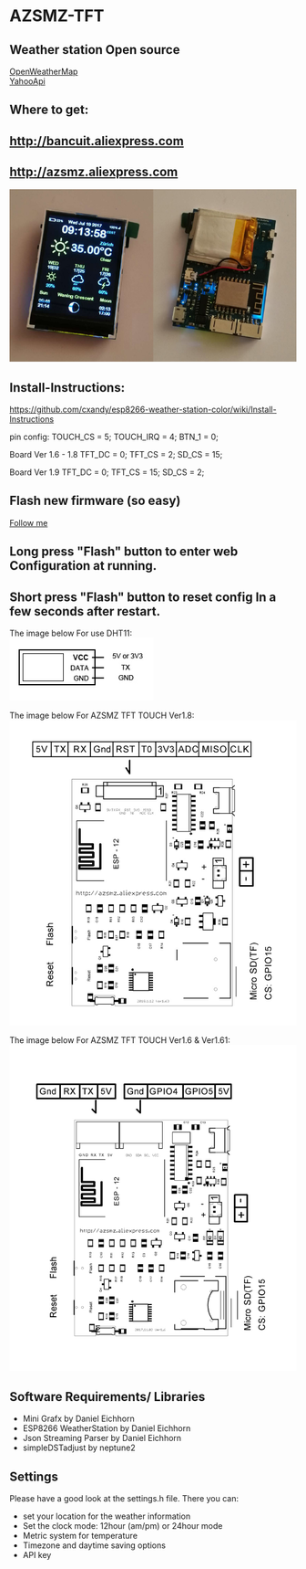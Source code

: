 # AZSMZ-TFT
## Weather station Open source 
[OpenWeatherMap](weatherstation/OpenWeatherMap)     
[YahooApi](weatherstation/YahooApi)  

## Where to get:
## http://bancuit.aliexpress.com 
## http://azsmz.aliexpress.com  

![AZSMZ TFT](resources/AZSMZ-11.jpg)

## Install-Instructions:  ##
https://github.com/cxandy/esp8266-weather-station-color/wiki/Install-Instructions    

pin config:
TOUCH_CS = 5;
TOUCH_IRQ = 4;
BTN_1 = 0;
 
Board Ver 1.6 - 1.8
  TFT_DC = 0;
  TFT_CS = 2;
  SD_CS = 15;
 
Board Ver 1.9
  TFT_DC = 0;
  TFT_CS = 15;
  SD_CS = 2;

## Flash new firmware (so easy) ##
[Follow me](resources/Flash.md)

## Long press "Flash" button to enter web Configuration at running.  ##
## Short press "Flash" button to reset config In a few seconds after restart. ##

The image below For use DHT11:      
![AZSMZ TFT TOUCH](resources/DHT11-WIRE.jpg)

The image below For AZSMZ TFT TOUCH Ver1.8:
![AZSMZ TFT TOUCH](resources/AZSMZ-TFT-TOUCH-1.8-WIRE.jpg)

The image below For AZSMZ TFT TOUCH Ver1.6 & Ver1.61:
![AZSMZ TFT TOUCH](resources/AZSMZ-TFT-TOUCH-WIRE.jpg)

## Software Requirements/ Libraries
 * Mini Grafx by Daniel Eichhorn
 * ESP8266 WeatherStation by Daniel Eichhorn
 * Json Streaming Parser by Daniel Eichhorn
 * simpleDSTadjust by neptune2

## Settings
Please have a good look at the settings.h file. There you can:
 * set your location for the weather information
 * Set the clock mode: 12hour (am/pm) or 24hour mode
 * Metric system for temperature
 * Timezone and daytime saving options
 * API key



